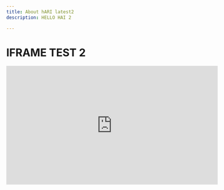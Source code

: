 ```yaml
---
title: About hARI latest2
description: HELLO HAI 2

---
```

<h1>IFRAME TEST 2</h1>

[<iframe width="560" height="315" src="https://www.youtube.com/embed/vtcu9JVggTc" title="YouTube video player" frameborder="0" allow="accelerometer; autoplay; clipboard-write; encrypted-media; gyroscope; picture-in-picture" allowfullscreen></iframe>]()